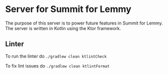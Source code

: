 # Server for Summit for Lemmy

The purpose of this server is to power future features in Summit for Lemmy. The server is written in Kotlin using the 
Ktor framework.

## Linter

To run the linter do
`./gradlew clean ktlintCheck`

To fix lint issues do
`./gradlew clean ktlintFormat`